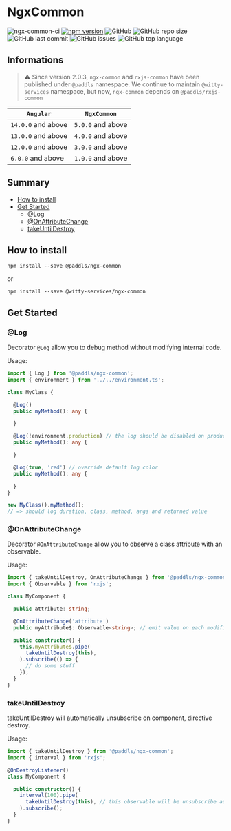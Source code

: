 # NgxCommon

![ngx-common-ci](https://github.com/paddls/ngx-common/workflows/ngx-common-build/badge.svg)
[![npm version](https://badge.fury.io/js/%40paddls%2Fngx-common.svg)](https://badge.fury.io/js/%40paddls%2Fngx-common)
![GitHub](https://img.shields.io/github/license/paddls/ngx-common)
![GitHub repo size](https://img.shields.io/github/repo-size/paddls/ngx-common)
![GitHub last commit](https://img.shields.io/github/last-commit/paddls/ngx-common)
![GitHub issues](https://img.shields.io/github/issues/paddls/ngx-common)
![GitHub top language](https://img.shields.io/github/languages/top/paddls/ngx-common)

## Informations

> :warning: Since version 2.0.3, ```ngx-common``` and ```rxjs-common``` have been published under ```@paddls``` namespace. We continue to maintain ```@witty-services``` namespace, but now, ```ngx-common``` depends on ```@paddls/rxjs-common```

| `Angular`          | `NgxCommon`       |
|--------------------|-------------------|
| `14.0.0` and above | `5.0.0` and above |
| `13.0.0` and above | `4.0.0` and above |
| `12.0.0` and above | `3.0.0` and above |
| `6.0.0` and above  | `1.0.0` and above |

## Summary

* [How to install](#how-to-install)
* [Get Started](#get-started)
    * [@Log](#log)
    * [@OnAttributeChange](#onattributechange)
    * [takeUntilDestroy](#takeuntildestroy)

## How to install

```
npm install --save @paddls/ngx-common
```

or

```
npm install --save @witty-services/ngx-common
```

## Get Started

### @Log

Decorator ```@Log``` allow you to debug method without modifying internal code.

Usage:

```typescript
import { Log } from '@paddls/ngx-common';
import { environment } from '../../environment.ts';

class MyClass {

  @Log()
  public myMethod(): any {

  }

  @Log(!environment.production) // the log should be disabled on production
  public myMethod(): any {

  }

  @Log(true, 'red') // override default log color
  public myMethod(): any {

  }
}

new MyClass().myMethod();
// => should log duration, class, method, args and returned value
```

### @OnAttributeChange

Decorator ```@OnAttributeChange``` allow you to observe a class attribute with an observable.

Usage:

```typescript
import { takeUntilDestroy, OnAttributeChange } from '@paddls/ngx-common';
import { Observable } from 'rxjs';

class MyComponent {

  public attribute: string;

  @OnAttributeChange('attribute')
  public myAttribute$: Observable<string>; // emit value on each modification of the referent attribute

  public constructor() {
    this.myAttribute$.pipe(
      takeUntilDestroy(this),
    ).subscribe(() => {
      // do some stuff
    });
  }
}
```

### takeUntilDestroy

takeUntilDestroy will automatically unsubscribe on component, directive destroy.

Usage:

```typescript
import { takeUntilDestroy } from '@paddls/ngx-common';
import { interval } from 'rxjs';

@OnDestroyListener()
class MyComponent {

  public constructor() {
    interval(100).pipe(
      takeUntilDestroy(this), // this observable will be unsubscribe automatically on component destroy
    ).subscribe();
  }
}
```
